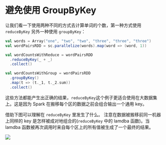 # 避免使用 GroupByKey

让我们看一下使用两种不同的方式去计算单词的个数，第一种方式使用 `reduceByKey` 另外一种使用 `groupByKey`：

```scala
val words = Array("one", "two", "two", "three", "three", "three")
val wordPairsRDD = sc.parallelize(words).map(word => (word, 1))

val wordCountsWithReduce = wordPairsRDD
  .reduceByKey(_ + _)
  .collect()

val wordCountsWithGroup = wordPairsRDD
  .groupByKey()
  .map(t => (t._1, t._2.sum))
  .collect()
```

这些方法都能产生出正确的结果，`reduceByKey`这个例子更适合使用在大数据集上。这是因为 Spark 在搬移每个区的数据之前会组合输出一个通用 key。

借助下图可以理解在 `reduceByKey` 里发生了什么。 注意在数据被搬移前同一机器上同样的 key 是怎样被成对地组合的(`reduceByKey` 中的 lamdba 函数)。当 lamdba 函数被再次调用时来自每个区上的所有值被生成了一个最终的结果。

![](http://databricks.gitbooks.io/databricks-spark-knowledge-base/content/images/reduce_by.png)
